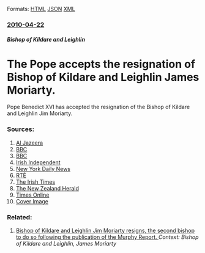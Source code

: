 
Formats: [HTML](/news/2010/04/22/the-pope-accepts-the-resignation-of-bishop-of-kildare-and-leighlin-james-moriarty.html)  [JSON](/news/2010/04/22/the-pope-accepts-the-resignation-of-bishop-of-kildare-and-leighlin-james-moriarty.json)  [XML](/news/2010/04/22/the-pope-accepts-the-resignation-of-bishop-of-kildare-and-leighlin-james-moriarty.xml)  

### [2010-04-22](/news/2010/04/22/index.md)

##### Bishop of Kildare and Leighlin
# The Pope accepts the resignation of Bishop of Kildare and Leighlin James Moriarty. 

Pope Benedict XVI has accepted the resignation of the Bishop of Kildare and Leighlin Jim Moriarty.


### Sources:

1. [Al Jazeera](http://english.aljazeera.net/news/europe/2010/04/2010422103030232888.html)
2. [BBC](http://news.bbc.co.uk/2/hi/europe/8634624.stm)
3. [BBC](http://news.bbc.co.uk/2/hi/europe/8638798.stm)
4. [Irish Independent](http://www.independent.ie/national-news/pope-accepts-moriarty-resignation-2147207.html)
5. [New York Daily News](http://www.nydailynews.com/news/world/2010/04/22/2010-04-22_judgement_day_pope_benedict_xvi_accepts_resignation_of_irish_bishop_moriarty_two.html)
6. [RTÉ](http://www.rte.ie/news/2010/0422/abuse.html)
7. [The Irish Times](http://www.irishtimes.com/newspaper/world/2010/0423/1224268953594.html)
8. [The New Zealand Herald](http://www.nzherald.co.nz/religion-and-beliefs/news/article.cfm?c_id=301&objectid=10640327)
9. [Times Online](http://www.timesonline.co.uk/tol/comment/faith/article7104591.ece#cid=OTC-RSS&attr=797093)
9. [Cover Image](https://img.rasset.ie/0002de5a-1600.jpg)

### Related:

1. [ Bishop of Kildare and Leighlin Jim Moriarty resigns, the second bishop to do so following the publication of the Murphy Report. ](/news/2009/12/23/bishop-of-kildare-and-leighlin-jim-moriarty-resigns-the-second-bishop-to-do-so-following-the-publication-of-the-murphy-report.md) _Context: Bishop of Kildare and Leighlin, James Moriarty_
